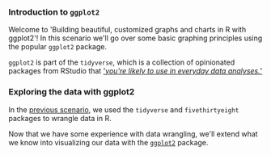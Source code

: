 ### Introduction to `ggplot2`

Welcome to 'Building beautiful, customized graphs and charts in R with ggplot2'! In this scenario we'll go over some basic graphing principles using the popular `ggplot2` package.

`ggplot2` is part of the `tidyverse`, which is a collection of opinionated packages from RStudio that ['*you're likely to use in everyday data analyses.*'](https://www.tidyverse.org/packages/)

### Exploring the data with ggplot2

In the [previous scenario](https://katacoda.com/orm-mfrigaard/scenarios/01-format-shape-data), we used the `tidyverse` and `fivethirtyeight` packages to wrangle data in R. 

Now that we have some experience with data wrangling, we'll extend what we know into visualizing our data with the [`ggplot2`](https://ggplot2.tidyverse.org/) package.
